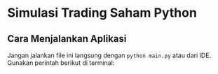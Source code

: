 # Simulasi Trading Saham Python

## Cara Menjalankan Aplikasi

Jangan jalankan file ini langsung dengan `python main.py` atau dari IDE.  
Gunakan perintah berikut di terminal:
